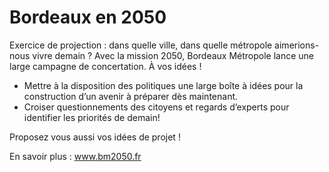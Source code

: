 # Bordeaux en 2050

Exercice de projection : dans quelle ville, dans quelle métropole aimerions-nous vivre demain ? Avec la mission 2050, Bordeaux Métropole lance une large campagne de concertation. À vos idées !

- Mettre à la disposition des politiques une large boîte à idées pour la construction d’un avenir à préparer dès maintenant.
- Croiser questionnements des citoyens et regards d’experts pour identifier les priorités de demain!

Proposez vous aussi vos idées de projet !

En savoir plus : www.bm2050.fr
